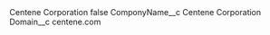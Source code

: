 <?xml version="1.0" encoding="UTF-8"?>
<CustomMetadata xmlns="http://soap.sforce.com/2006/04/metadata" xmlns:xsi="http://www.w3.org/2001/XMLSchema-instance" xmlns:xsd="http://www.w3.org/2001/XMLSchema">
    <label>Centene Corporation</label>
    <protected>false</protected>
    <values>
        <field>ComponyName__c</field>
        <value xsi:type="xsd:string">Centene Corporation</value>
    </values>
    <values>
        <field>Domain__c</field>
        <value xsi:type="xsd:string">centene.com</value>
    </values>
</CustomMetadata>
